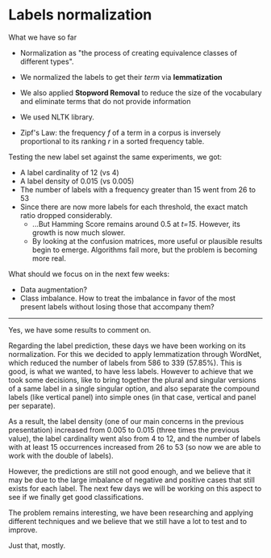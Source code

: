 # Labels normalization

What we have so far 

- Normalization as "the process of creating equivalence classes of different types".

- We normalized the labels to get their *term* via **lemmatization**
- We also applied **Stopword Removal** to reduce the size of the vocabulary and eliminate terms that do not provide information
- We used NLTK library.
- Zipf's Law: the frequency *f* of a term in a corpus is inversely proportional to its ranking *r* in a sorted frequency table.



Testing the new label set against the same experiments, we got:

- A label cardinality of 12 (vs 4)
- A label density of 0.015 (vs 0.005)
- The number of labels with a frequency greater than 15 went from 26 to 53
- Since there are now more labels for each threshold, the exact match ratio dropped considerably.
  - ...But Hamming Score remains around 0.5 at *t=15*. However, its growth is now much slower.
  - By looking at the confusion matrices, more useful or plausible results begin to emerge. Algorithms fail more, but the problem is becoming more real.

What should we focus on in the next few weeks:

- Data augmentation? 
- Class imbalance. How to treat the imbalance in favor of the most present labels without losing those that accompany them?


---


Yes, we have some results to comment on.

Regarding the label prediction, these days we have been working on its normalization. For this we decided to apply lemmatization through WordNet, which reduced the number of labels from 586 to 339 (57.85%). This is good, is what we wanted, to have less labels. However to achieve that we took some decisions, like to bring together the plural and singular versions of a same label in a single singular option, and also separate the compound labels (like vertical panel) into simple ones (in that case, vertical and panel per separate).

As a result, the label density (one of our main concerns in the previous presentation) increased from 0.005 to 0.015 (three times the previous value), the label cardinality went also from 4 to 12, and the number of labels with at least 15 occurrences increased from 26 to 53 (so now we are able to work with the double of labels).

However, the predictions are still not good enough, and we believe that it may be due to the large imbalance of negative and positive cases that still exists for each label. The next few days we will be working on this aspect to see if we finally get good classifications. 

The problem remains interesting, we have been researching and applying different techniques and we believe that we still have a lot to test and to improve.

Just that, mostly.